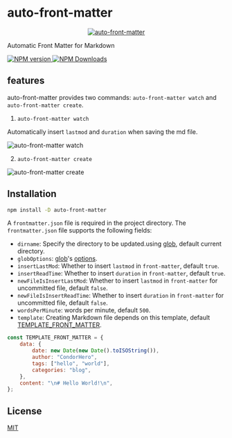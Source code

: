 # auto-front-matter

<p align="center">
	<a href="https://github.com/condorheroblog/auto-front-matter#readme" target="_blank">
		<img src="https://raw.githubusercontent.com/condorheroblog/auto-front-matter/main/packages/vscode/src/assets/ico-128x128.png" alt="auto-front-matter"/>
  </a>
</p>

Automatic Front Matter for Markdown

<p>
		<a href="https://www.npmjs.com/package/auto-front-matter" target="__blank">
			<img src="https://img.shields.io/npm/v/auto-front-matter.svg?color=a1b858" alt="NPM version">
		</a>
		<a href="https://www.npmjs.com/package/auto-front-matter" target="__blank">
				<img alt="NPM Downloads" src="https://img.shields.io/npm/dm/auto-front-matter.svg?color=50a36f">
		</a>
</p>

## features

auto-front-matter provides two commands: `auto-front-matter watch` and `auto-front-matter create`.

1. `auto-front-matter watch`

Automatically insert `lastmod` and `duration` when saving the md file.

![auto-front-matter watch](https://user-images.githubusercontent.com/47056890/201309251-36504c15-3ec7-4e0d-9602-ba55057bb747.png)

2. `auto-front-matter create`

![auto-front-matter create](https://user-images.githubusercontent.com/47056890/201309683-1aec0d1d-3e4d-4652-a305-be26d7f3600e.png)

## Installation

```sh
npm install -D auto-front-matter
```

A `frontmatter.json` file is required in the project directory. The `frontmatter.json` file supports the following fields:

- `dirname`: Specify the directory to be updated.using [glob](https://github.com/isaacs/node-glob), default current directory.
- `globOptions`: [glob](https://github.com/isaacs/node-glob)'s [options](https://github.com/isaacs/node-glob#options).
- `insertLastMod`: Whether to insert `lastmod` in `front-matter`, default `true`.
- `insertReadTime`: Whether to insert `duration` in `front-matter`, default `true`.
- `newFileIsInsertLastMod`: Whether to insert `lastmod` in `front-matter` for uncommitted file, default `false`.
- `newFileIsInsertReadTime`: Whether to insert `duration` in `front-matter` for uncommitted file, default `false`.
- `wordsPerMinute`: words per minute, default `500`.
- `template`: Creating Markdown file depends on this template, default [TEMPLATE_FRONT_MATTER](https://github.com/condorheroblog/auto-front-matter/blob/main/packages/core/src/constant/index.ts#LL3C22-L3C22).

```js
const TEMPLATE_FRONT_MATTER = {
	data: {
		date: new Date(new Date().toISOString()),
		author: "CondorHero",
		tags: ["hello", "world"],
		categories: "blog",
	},
	content: "\n# Hello World!\n",
};
```

## License

[MIT](https://github.com/condorheroblog/auto-front-matter/blob/main/LICENSE)


